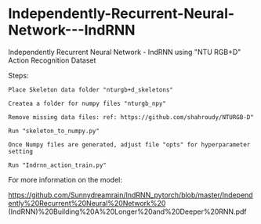 # Independently-Recurrent-Neural-Network---IndRNN
Independently Recurrent Neural Network - IndRNN using "NTU RGB+D" Action Recognition Dataset


Steps:


    Place Skeleton data folder "nturgb+d_skeletons"
    
    Createa a folder for numpy files "nturgb_npy"
    
    Remove missing data files: ref: https://github.com/shahroudy/NTURGB-D"
    
    Run "skeleton_to_numpy.py"
    
    Once Numpy files are generated, adjust file "opts" for hyperparameter setting
    
    Run "Indrnn_action_train.py"
    
    
 For more information on the model: 
 
 https://github.com/Sunnydreamrain/IndRNN_pytorch/blob/master/Independently%20Recurrent%20Neural%20Network%20
 (IndRNN)%20Building%20A%20Longer%20and%20Deeper%20RNN.pdf
